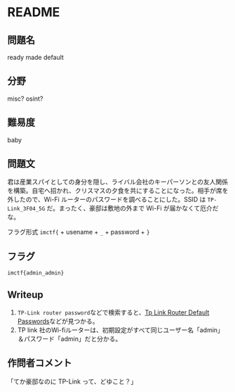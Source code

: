 # README

## 問題名

ready made default

## 分野

misc? osint?

## 難易度

baby

## 問題文

君は産業スパイとしての身分を隠し、ライバル会社のキーパーソンとの友人関係を構築。自宅へ招かれ、クリスマスの夕食を共にすることになった。相手が席を外したので、Wi-Fi ルーターのパスワードを調べることにした。SSID は `TP-Link_3F04_5G` だ。まったく、豪邸は敷地の外まで Wi-Fi が届かなくて厄介だな。

フラグ形式 `imctf{` + usename + `_` + password + `}`

## フラグ

`imctf{admin_admin}`

## Writeup

1. `TP-Link router password`などで検索すると、[Tp Link Router Default Passwords](https://www.routerpasswords.com/router-password/tp+link/)などが見つかる。
1. TP link 社のWi-fiルーターは、初期設定がすべて同じユーザー名「admin」＆パスワード「admin」だと分かる。

## 作問者コメント

「てか豪邸なのに TP-Link って、どゆこと？」
